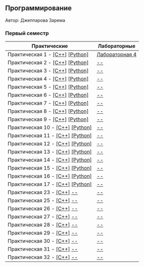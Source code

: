 ## Программирование

Автор: Джеппарова Зарема

### Первый семестр

| Практические | Лабораторные |
| ------------ | ------------ |
| Практическая 1 - [[C++]](./practice/01/c++/) [[Python]](./practice/01/python/) | [Лабораторная 4](./lab/04/) |
| Практическая 2 - [[C++]](./practice/02/c++/) [[Python]](./practice/02/python/) | [--]() |
| Практическая 3 - [[C++]](./practice/03/c++/) [[Python]](./practice/03/python/) | [--]() |
| Практическая 4 - [[C++]](./practice/04/c++/) [[Python]](./practice/04/python/) | [--]() |
| Практическая 5 - [[C++]](./practice/05/c++/) [[Python]](./practice/05/python/) | [--]() |
| Практическая 6 - [[C++]](./practice/06/c++/) [[Python]](./practice/06/python/) | [--]() |
| Практическая 7 - [[C++]](./practice/07/c++/) [[Python]](./practice/07/python/) | [--]() |
| Практическая 8 - [[C++]](./practice/08/c++/) [[Python]](./practice/08/python/) | [--]() |
| Практическая 9 - [[C++]](./practice/09/c++/) [[Python]](./practice/09/python/) | [--]() |
| Практическая 10 - [[C++]](./practice/10/c++/) [[Python]](./practice/10/python/) | [--]() |
| Практическая 11 - [[C++]](./practice/11/c++/) [[Python]](./practice/11/python/) | [--]() |
| Практическая 12 - [[C++]](./practice/12/c++/) [[Python]](./practice/12/python/) | [--]() |
| Практическая 13 - [[C++]](./practice/13/c++/) [[Python]](./practice/13/python/) | [--]() |
| Практическая 14 - [[C++]](./practice/14/c++/) [[Python]](./practice/14/python/) | [--]() |
| Практическая 15 - [[C++]](./practice/15/c++/) [[Python]](./practice/15/python/) | [--]() |
| Практическая 16 - [[C++]](./practice/16/c++/) [[Python]](./practice/16/python/) | [--]() |
| Практическая 17 - [[C++]](./practice/17/c++/) [[Python]](./practice/17/python/) | [--]() |
| Практическая 23 - [[C++]](./practice/23/c++/) [--]() | [--]() |
| Практическая 25 - [[C++]](./practice/25/c++/) [--]() | [--]() |
| Практическая 26 - [[C++]](./practice/26/c++/) [--]() | [--]() |
| Практическая 27 - [[C++]](./practice/27/c++/) [--]() | [--]() |
| Практическая 28 - [[C++]](./practice/28/c++/) [--]() | [--]() |
| Практическая 29 - [[C++]](./practice/29/c++/) [--]() | [--]() |
| Практическая 30 - [[C++]](./practice/30/c++/) [--]() | [--]() |
| Практическая 31 - [[C++]](./practice/31/c++/) [--]() | [--]() |
| Практическая 32 - [[C++]](./practice/32/c++/) [--]() | [--]() |